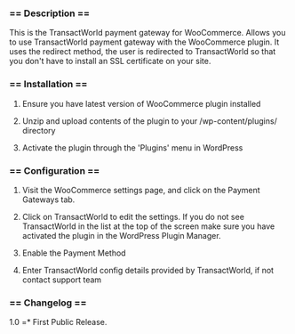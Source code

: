 
### == Description ==



This is the TransactWorld payment gateway for WooCommerce. Allows you to use TransactWorld payment gateway with the WooCommerce plugin. It uses the redirect method, the user is redirected to TransactWorld so that you don't have to install an SSL certificate on your site.



### == Installation ==

1. Ensure you have latest version of WooCommerce plugin installed

2. Unzip and upload contents of the plugin to your /wp-content/plugins/ directory

3. Activate the plugin through the 'Plugins' menu in WordPress




### == Configuration ==


1. Visit the WooCommerce settings page, and click on the Payment Gateways tab.

2. Click on TransactWorld to edit the settings. If you do not see TransactWorld in the list at the top of the screen make sure you have activated the plugin in the WordPress Plugin Manager.

3. Enable the Payment Method

4. Enter TransactWorld config details provided by TransactWorld, if not contact support team




### == Changelog ==

1.0 =* First Public Release.
